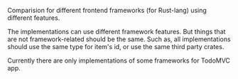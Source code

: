 Comparision for different frontend frameworks (for Rust-lang) using
different features.

The implementations can use different framework features. But things
that are not framework-related should be the same. Such as, all
implementations should use the same type for item's id, or use the
same third party crates.

Currently there are only implementations of some frameworks for TodoMVC app.

